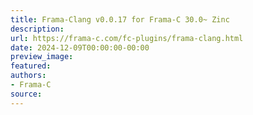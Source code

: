 ```yaml
---
title: Frama-Clang v0.0.17 for Frama-C 30.0~ Zinc
description:
url: https://frama-c.com/fc-plugins/frama-clang.html
date: 2024-12-09T00:00:00-00:00
preview_image:
featured:
authors:
- Frama-C
source:
---
```



